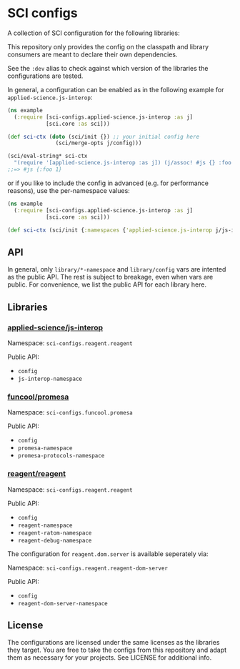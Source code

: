 # SCI configs

A collection of SCI configuration for the following libraries:

This repository only provides the config on the classpath and library consumers
are meant to declare their own dependencies.

See the `:dev` alias to check against which version of the libraries the
configurations are tested.

In general, a configuration can be enabled as in the following example for `applied-science.js-interop`:

``` clojure
(ns example
  (:require [sci-configs.applied-science.js-interop :as j]
            [sci.core :as sci]))

(def sci-ctx (doto (sci/init {}) ;; your initial config here
               (sci/merge-opts j/config)))

(sci/eval-string* sci-ctx
  "(require '[applied-science.js-interop :as j]) (j/assoc! #js {} :foo 1)")
;;=> #js {:foo 1}
```

or if you like to include the config in advanced (e.g. for performance reasons), use the per-namespace values:

``` clojure
(ns example
  (:require [sci-configs.applied-science.js-interop :as j]
            [sci.core :as sci]))

(def sci-ctx (sci/init {:namespaces {'applied-science.js-interop j/js-interop-namespace}}))
```

## API

In general, only `library/*-namespace` and `library/config` vars are intented as the
public API. The rest is subject to breakage, even when vars are public. For
convenience, we list the public API for each library here.

## Libraries

### [applied-science/js-interop](https://github.com/applied-science/js-interop)

Namespace: `sci-configs.reagent.reagent`

Public API:

- `config`
- `js-interop-namespace`

### [funcool/promesa](https://github.com/funcool/promesa)

Namespace: `sci-configs.funcool.promesa`

Public API:

- `config`
- `promesa-namespace`
- `promesa-protocols-namespace`

### [reagent/reagent](https://github.com/reagent-project/reagent)

Namespace: `sci-configs.reagent.reagent`

Public API:

- `config`
- `reagent-namespace`
- `reagent-ratom-namespace`
- `reagent-debug-namespace`

The configuration for `reagent.dom.server` is available seperately via:

Namespace: `sci-configs.reagent.reagent-dom-server`

Public API:

- `config`
- `reagent-dom-server-namespace`

## License

The configurations are licensed under the same licenses as the libraries they
target. You are free to take the configs from this repository and adapt them as
necessary for your projects. See LICENSE for additional info.
